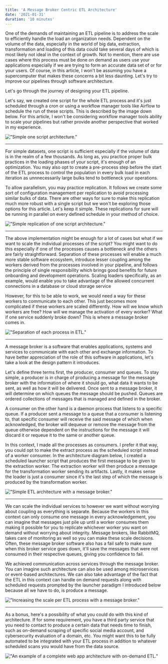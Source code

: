 ```yaml
---
title: 'A Message Broker Centric ETL Architecture'
date: '2021-01-31'
duration: '10 minutes'
---
```


One of the demands of maintaining an ETL pipeline is to address the scale to efficiently handle the load an organization needs. Dependent on the volume of the data, especially in the world of big data, extraction, transformation and loading of this data could take several days of which is most likely not ideal in the context of growth. Not to mention, there are use cases where this process must be done on demand as users use your applications especially if we are trying to form an accurate data set of or for your users. Of course, in this article, I won't be assuming you have a supercomputer that makes these concerns a bit less daunting. Let's try to improve our pipelines through software architecture.

Let's go through the journey of designing your ETL pipeline.

Let's say, we created one script for the whole ETL process and it's just scheduled through a cron or using a workflow manager tools like Airflow to schedule the run of these scripts. This is described by the image down below. For this article, I won't be considering workflow manager tools ability to scale your pipelines but rather provide another perspective that worked in my experience.

!["Simple one script architecture."](/message-broker-in-etl-pipeline/1.svg)

---

For simple datasets, one script is sufficient especially if the volume of data is in the realm of a few thousands. As long as, you practice proper bulk practices in the loading phases of your script, it's enough of an optimization. You may also opt to create a pre-process step before the start of the ETL process to control the population in every bulk load in each iteration as unnnecessarily large bulks tend to bottleneck your operations.

To allow parallelism, you may practice replication. It follows we create some sort of configuration management per replication to avoid processing similar bulks of data. There are other ways for sure to make this replication much more robust with a single script but we won't be exploring those options for this article. Let's keep it simple. These replications for sure will be running in parallel on every defined schedule in your method of choice.

!["Simple replication of one script architecture."](/message-broker-in-etl-pipeline/2.svg)

---

The above implementation might be enough for a lot of cases but what if we want to scale the individual processes of the script? You might want to do this especially if one of the processes causes a bottleneck and the others are fairly straightforward. Separation of these processes will enable a much more stable software ecosystem, introduce lesser coupling among the workers derived from the processes involved in your pipeline, and follows the principle of single responsibility which brings good benefits for future onboarding and development operations. Scaling loaders specifically, as an example, would enable you to take advantage of the allowed concurrent connections in a database or cloud storage service

However, for this to be able to work, we would need a way for these workers to communicate to each other. This just becomes more complicated if these workers are scaled differently. How will we know which workers are free? How will we manage the activation of every worker? What if one service suddenly broke down? This is where a message broker comes in.

!["Separation of each process in ETL."](/message-broker-in-etl-pipeline/3.svg)

---

A message broker is a software that enables applications, systems and services to communicate with each other and exchange information. To have better appreciation of the role of this software in applications, let's take a look at the design pattern it introduces.

Let's define three terms first, the producer, consumer and queues. To stay simple, a producer is in charge of producing a message for the message broker with the information of where it should go, what data it wants to be sent, as well as how it will be delivered. Once sent to a message broker, it will determine on which queues the message should be pushed. Queues are ordered collections of messages that is managed and defined in the broker.

A consumer on the other hand is a daemon process that listens to a specific queue. If a producer sent a message to a queue that a consumer is listening to, that specific consumer will receive the said message of which when acknowledged, the broker will dequeue or remove the message from the queue otherwise dependent on the instructions for the message it will discard it or requeue it to the same or another queue.

In this context, I made all the processes as consumers. I prefer it that way, you could opt to make the extract process as the scheduled script instead of a worker consumer. In the architecture diagram below, I created a scheduled launcher script that produces the first message to be given to the extraction worker. The extraction worker will then produce a message for the transformation worker sending its artifacts. Lastly, it makes sense the loader is just a consumer since it's the last step of which the message is produced by the transformation worker.

!["Simple ETL architecture with a message broker."](/message-broker-in-etl-pipeline/4.svg)

---

We can scale the individual services to however we want without worrying about coupling as everything is separate. Because the workers in this context can only consume one message in every acknowledgement, you can imagine that messages just pile up until a worker consumes them making it possible for you to replicate whichever worker you want on demand without worrying about integrity. Message brokers, like RabbitMQ, takes care of monitoring as well so you can make these scale decisions. Often, these message broker software also has a fail safe to make sure when this broker service goes down, it'll save the messages that were not consumed in their respective queues, giving you confidence to fail.

We achieved communication across services through the message broker. You can imagine such architecture can also be used among microservices or event-based architectures. We can also take advantage of the fact that the ETL in this context can handle on demand requests along with scheduled requests prompted by the launcher paradigm I introduced below because all we have to do, is produce a message.

!["Increasing the scale per ETL process with a message broker."](/message-broker-in-etl-pipeline/5.svg)

---

As a bonus, here's a possibility of what you could do with this kind of architecture. If for some requirement, you have a third party service that you need to contact to produce a certain data that needs time to finish, such as on-demand scraping of specific social media account, and cybersecurity evaluation of a domain, etc. You might want this to be fully automated to be integrated with your ETL process in addition to whatever scheduled scans you would have from the data source.

!["An example of a complete web app architecture with on-demand ETL."](/message-broker-in-etl-pipeline/6.svg)
